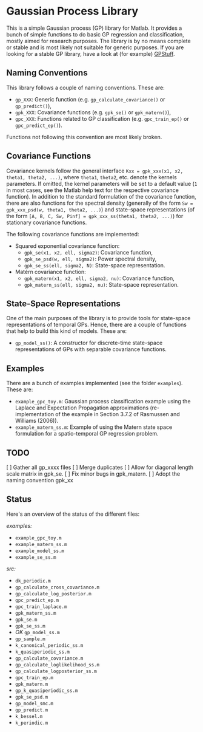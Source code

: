 Gaussian Process Library
========================
This is a simple Gaussian process (GP) library for Matlab. It provides a bunch of simple functions to do basic GP regression and classification, mostly aimed for research purposes. The library is by no means complete or stable and is most likely not suitable for generic purposes. If you are looking for a stable GP library, have a look at (for example) [GPStuff](http://research.cs.aalto.fi/pml/software/gpstuff/).


Naming Conventions
------------------
This library follows a couple of naming conventions. These are:

* `gp_XXX`: Generic function (e.g. `gp_calculate_covariance()` or `gp_predict()`),
* `gpk_XXX`: Covariance functions (e.g. `gpk_se()` or `gpk_matern()`),
* `gpc_XXX`: Functions related to GP classification (e.g. `gpc_train_ep()` or `gpc_predict_ep()`).

Functions not following this convention are most likely broken.


Covariance Functions
--------------------
Covariance kernels follow the general interface `Kxx = gpk_xxx(x1, x2, theta1, theta2, ...)`, where `theta1`, `theta2`, etc. denote the kernels parameters. If omitted, the kernel parameters will be set to a default value (`1` in most cases, see the Matlab help text for the respective covariance function). In addition to the standard formulation of the covariance function, there are also functions for the spectral density (generally of the form `Sw = gpk_xxx_psd(w, theta1, theta2, ...)`) and state-space representations (of the form `[A, B, C, Sw, Pinf] = gpk_xxx_ss(theta1, theta2, ...)`) for stationary covariance functions.

The following covariance functions are implemented:

* Squared exponential covariance function:
    * `gpk_se(x1, x2, ell, sigma2)`: Covariance function,
    * `gpk_se_psd(w, ell, sigma2)`: Power spectral density,
    * `gpk_se_ss(ell, sigma2, N)`: State-space representation.
* Matérn covariance function:
    * `gpk_matern(x1, x2, ell, sigma2, nu)`: Covariance function,
    * `gpk_matern_ss(ell, sigma2, nu)`: State-space representation.


State-Space Representations
---------------------------
One of the main purposes of the library is to provide tools for state-space representations of temporal GPs. Hence, there are a couple of functions that help to build this kind of models. These are:

* `gp_model_ss()`: A constructor for discrete-time state-space representations of GPs with separable covariance functions.


Examples
--------
There are a bunch of examples implemented (see the folder `examples`). These are:

* `example_gpc_toy.m`: Gaussian process classification example using the Laplace and Expectation Propagation approximations (re-implementation of the example in Section 3.7.2 of Rasmussen and Williams (2006)).
* `example_matern_ss.m`: Example of using the Matern state space formulation for a spatio-temporal GP regression problem.


TODO
----
[ ] Gather all gp_xxxx files
[ ] Merge duplicates
[ ] Allow for diagonal length scale matrix in gpk_se.
[ ] Fix minor bugs in gpk_matern.
[ ] Adopt the naming convention gpk_xx


Status
------
Here's an overview of the status of the different files:

*examples:*
* `example_gpc_toy.m`
* `example_matern_ss.m`
* `example_model_ss.m`
* `example_se_ss.m`

*src:*
* `dk_periodic.m`
* `gp_calculate_cross_covariance.m`
* `gp_calculate_log_posterior.m`
* `gpc_predict_ep.m`
* `gpc_train_laplace.m`
* `gpk_matern_ss.m`
* `gpk_se.m`
* `gpk_se_ss.m`
* *OK* `gp_model_ss.m`
* `gp_sample.m`
* `k_canonical_periodic_ss.m`
* `k_quasiperiodic_ss.m`
* `gp_calculate_covariance.m`
* `gp_calculate_loglikelihood_ss.m`
* `gp_calculate_logposterior_ss.m`
* `gpc_train_ep.m`
* `gpk_matern.m`
* `gp_k_quasiperiodic_ss.m`
* `gpk_se_psd.m`
* `gp_model_smc.m`
* `gp_predict.m`
* `k_bessel.m`
* `k_periodic.m`


